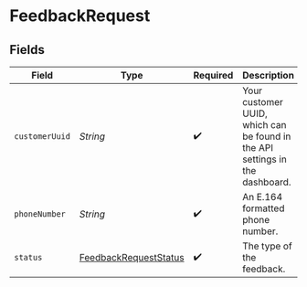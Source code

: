 # FeedbackRequest


## Fields

| Field                                                                        | Type                                                                         | Required                                                                     | Description                                                                  | Example                                                                      |
| ---------------------------------------------------------------------------- | ---------------------------------------------------------------------------- | ---------------------------------------------------------------------------- | ---------------------------------------------------------------------------- | ---------------------------------------------------------------------------- |
| `customerUuid`                                                               | *String*                                                                     | :heavy_check_mark:                                                           | Your customer UUID, which can be found in the API settings in the dashboard. |                                                                              |
| `phoneNumber`                                                                | *String*                                                                     | :heavy_check_mark:                                                           | An E.164 formatted phone number.                                             | +1234567890                                                                  |
| `status`                                                                     | [FeedbackRequestStatus](../../models/shared/FeedbackRequestStatus.md)        | :heavy_check_mark:                                                           | The type of the feedback.                                                    | onboarded                                                                    |
